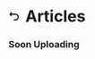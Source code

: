 <h1><a href="{{ "/" | absolute_url }}"><img style="max-width: 4%" src="/images/back.png"></a><label style="margin-left: 2%">Articles</label></h1>

### Soon Uploading 
